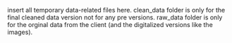 insert all temporary data-related files here. 
clean_data folder is only for the final cleaned data version not for any pre versions.
raw_data folder is only for the orginal data from the client (and the digitalized versions like the images).
